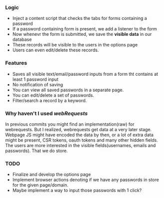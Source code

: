 ### Logic

* Inject a content script that checks the tabs for forms containing a password
* If a password containing form is present, we add a listener to the form
* Now whenevr the form is submitted, we save the **visible data** in our database
* These records will be visible to the users in the options page
* Users can even edit/delete these records.

### Features

* Saves all visible text/email/password inputs from a form tht contains at least 1 password input
* No notification of saving
* You can view all saved passwords in a separate page.
* You can edit/delete a set of passwords.
* Filter/search a record by a keyword.

### Why haven't I used *webRequests*
In previous commits you might find an implementation(raw) for webrequests. But I realized, webrequests get data at a very later stage. Webpage JS might have encoded the data by then, or a lot of extra data might be present, CSR tokens, oauth tokens and many other hidden fields.
The users are more interested in the visible fields(usernames, emails and passwords). That we do store.


### TODO
* Finalize and develop the options page
* Implement browser actions denoting if we have any passwords in store for the given page/domain.
* Maybe implement a way to input those passwords with 1 click?